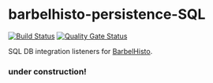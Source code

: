 # barbelhisto-persistence-SQL
[![Build Status](https://travis-ci.org/projectbarbel/barbelhisto-persistence-sql.svg?branch=master)](https://travis-ci.org/projectbarbel/barbelhisto-persistence-sql)
[![Quality Gate Status](https://sonarcloud.io/api/project_badges/measure?project=org.projectbarbel%3Abarbelhisto-persistence-mongo&metric=alert_status)](https://sonarcloud.io/dashboard?id=org.projectbarbel%3Abarbelhisto-persistence-sql)

SQL DB integration listeners for [BarbelHisto](https://github.com/projectbarbel/barbelhisto-core).

### under construction!
